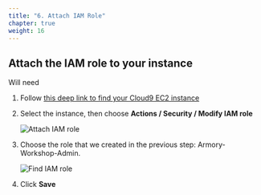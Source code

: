 ```yaml
---
title: "6. Attach IAM Role"
chapter: true
weight: 16
---
```


## Attach the IAM role to your instance

Will need

1. Follow [this deep link to find your Cloud9 EC2 instance](https://console.aws.amazon.com/ec2/v2/home?region=us-east-1#Instances:search=aws-cloud9-armory-workshop;sort=desc:launchTime)

1. Select the instance, then choose **Actions / Security / Modify IAM role**

    ![Attach IAM role](/images/setup/attachIAMrole.png)

1. Choose the role that we created in the previous step: Armory-Workshop-Admin.

    ![Find IAM role](/images/setup/findIAMrole.png)

1. Click **Save**